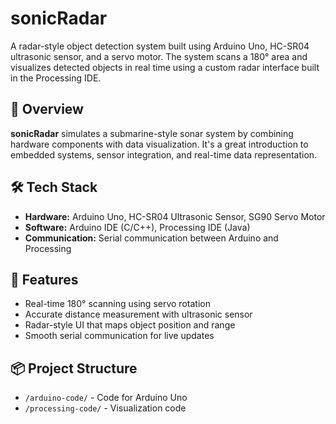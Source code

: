 # sonicRadar

A radar-style object detection system built using Arduino Uno, HC-SR04 ultrasonic sensor, and a servo motor. The system scans a 180° area and visualizes detected objects in real time using a custom radar interface built in the Processing IDE.

## 🚀 Overview

**sonicRadar** simulates a submarine-style sonar system by combining hardware components with data visualization. It's a great introduction to embedded systems, sensor integration, and real-time data representation.

## 🛠️ Tech Stack

- **Hardware:** Arduino Uno, HC-SR04 Ultrasonic Sensor, SG90 Servo Motor  
- **Software:** Arduino IDE (C/C++), Processing IDE (Java)  
- **Communication:** Serial communication between Arduino and Processing  

## 🔧 Features

- Real-time 180° scanning using servo rotation  
- Accurate distance measurement with ultrasonic sensor  
- Radar-style UI that maps object position and range  
- Smooth serial communication for live updates  

## 📦 Project Structure
- `/arduino-code/` - Code for Arduino Uno
- `/processing-code/` - Visualization code
